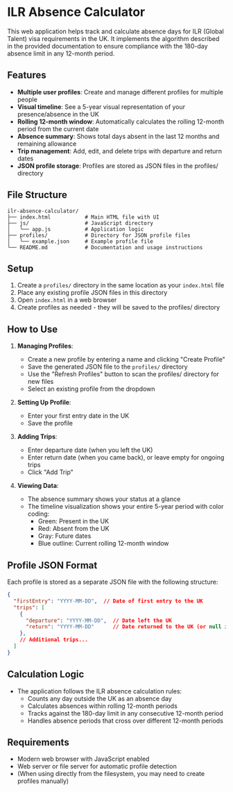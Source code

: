 # ILR Absence Calculator

This web application helps track and calculate absence days for ILR (Global Talent) visa requirements in the UK. It implements the algorithm described in the provided documentation to ensure compliance with the 180-day absence limit in any 12-month period.

## Features

- **Multiple user profiles**: Create and manage different profiles for multiple people
- **Visual timeline**: See a 5-year visual representation of your presence/absence in the UK
- **Rolling 12-month window**: Automatically calculates the rolling 12-month period from the current date
- **Absence summary**: Shows total days absent in the last 12 months and remaining allowance
- **Trip management**: Add, edit, and delete trips with departure and return dates
- **JSON profile storage**: Profiles are stored as JSON files in the profiles/ directory

## File Structure

```
ilr-absence-calculator/
├── index.html           # Main HTML file with UI
├── js/                  # JavaScript directory
│   └── app.js           # Application logic
├── profiles/            # Directory for JSON profile files
│   └── example.json     # Example profile file
└── README.md            # Documentation and usage instructions
```

## Setup

1. Create a `profiles/` directory in the same location as your `index.html` file
2. Place any existing profile JSON files in this directory
3. Open `index.html` in a web browser
4. Create profiles as needed - they will be saved to the profiles/ directory

## How to Use

1. **Managing Profiles**:
   - Create a new profile by entering a name and clicking "Create Profile"
   - Save the generated JSON file to the `profiles/` directory
   - Use the "Refresh Profiles" button to scan the profiles/ directory for new files
   - Select an existing profile from the dropdown

2. **Setting Up Profile**:
   - Enter your first entry date in the UK
   - Save the profile

3. **Adding Trips**:
   - Enter departure date (when you left the UK)
   - Enter return date (when you came back), or leave empty for ongoing trips
   - Click "Add Trip"

4. **Viewing Data**:
   - The absence summary shows your status at a glance
   - The timeline visualization shows your entire 5-year period with color coding:
     - Green: Present in the UK
     - Red: Absent from the UK
     - Gray: Future dates
     - Blue outline: Current rolling 12-month window

## Profile JSON Format

Each profile is stored as a separate JSON file with the following structure:

```json
{
  "firstEntry": "YYYY-MM-DD",  // Date of first entry to the UK
  "trips": [
    {
      "departure": "YYYY-MM-DD",  // Date left the UK
      "return": "YYYY-MM-DD"      // Date returned to the UK (or null if not returned)
    },
    // Additional trips...
  ]
}
```

## Calculation Logic

- The application follows the ILR absence calculation rules:
  - Counts any day outside the UK as an absence day
  - Calculates absences within rolling 12-month periods
  - Tracks against the 180-day limit in any consecutive 12-month period
  - Handles absence periods that cross over different 12-month periods

## Requirements

- Modern web browser with JavaScript enabled
- Web server or file server for automatic profile detection
- (When using directly from the filesystem, you may need to create profiles manually)